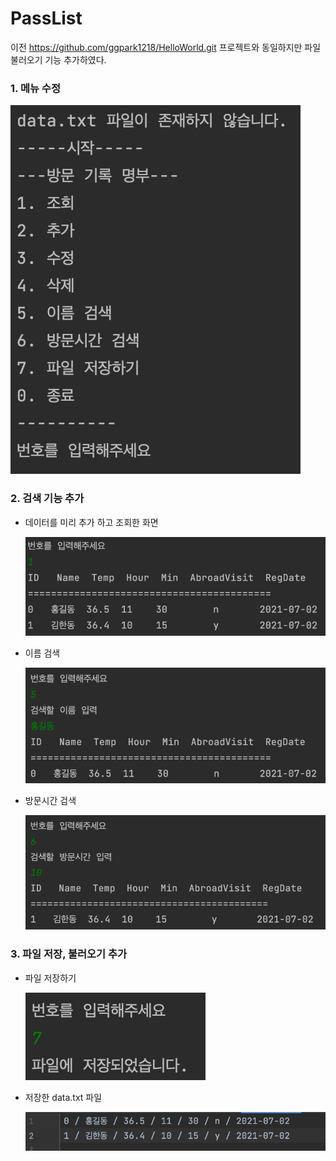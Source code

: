 # PassList
이전 https://github.com/ggpark1218/HelloWorld.git 프로젝트와 동일하지만 파일 불러오기 기능 추가하였다.

### 1. 메뉴 수정

![Alt text](./src/main/source/first.png)

### 2. 검색 기능 추가
    
* 데이터를 미리 추가 하고 조회한 화면
  
    ![Alt text](./src/main/source/load.png)

* 이름 검색
  
  ![Alt text](./src/main/source/5_search.png)
  
* 방문시간 검색

  ![Alt text](./src/main/source/6_search.png)

### 3. 파일 저장, 불러오기 추가

* 파일 저장하기
  
  ![Alt text](./src/main/source/save.png)
  
* 저장한 data.txt 파일
  
  ![Alt text](./src/main/source/data.png)




